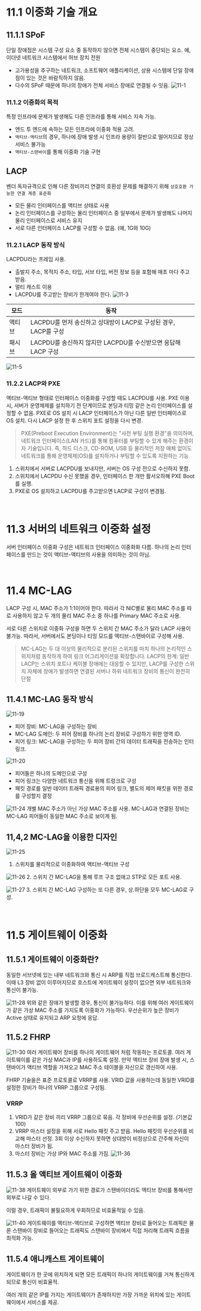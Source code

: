 
# 11.1 이중화 기술 개요
## 11.1.1 SPoF
단일 장애점은 시스템 구성 요소 중 동작하지 않으면 전체 시스템이 중단되는 요소.
예, 이더넷 네트워크 시스템에서 허브 장치 전원

- 고가용성을 추구하는 네트워크, 소프트웨어 애플리케이션, 상용 시스템에 단일 장애점이 있는 것은 바람직하지 않음.
- 다수의 SPoF 때문에 하나의 장애가 전체 서비스 장애로 연결될 수 잇음.
![11-1](image/11-1.png)

### 11.1.2 이중화의 목적
특정 인프라에 문제가 발생해도 다른 인프라를 통해 서비스 지속 가능.
- 엔드 투 엔드에 속하는 모든 인프라에 이중화 적용 고려.
- `액티브-액티브`의 경우, 하나에 장애 발생 시 인프라 용량이 절반으로 떨어지므로 정상 서비스 불가능
- `액티브-스탠바이`를 통해 이중화 기술 구현

## LACP
벤더 독자규격으로 인해 다른 장비끼리 연결의 호환성 문제를 해결하기 위해 `상호호환 가능한 연결 계층 표준화`

- 모든 물리 인터페이스를 액티브 상태로 사용
- 논리 인터페이스를 구성하는 물리 인터페이스 중 일부에서 문제가 발생해도 나머지 물리 인터페이스로 서비스 유지
- 서로 다른 인터페이소 LACP를 구성할 수 없음. (예, 1G와 10G)

### 11.2.1 LACP 동작 방식
LACPDU라는 프레임 사용.

- 출발지 주소, 목적지 주소, 타입, 서브 타입, 버전 정보 등을 포함해 매초 마다 주고 받음.
- 멀티 캐스트 이용
- LACPDU를 주고받는 장비가 한개여야 한다.
    ![11-3](image/11-3.png)


| 모드 | 동작 |
|-----|-----|
| 액티브 | LACPDU를 먼저 송신하고 상대방이 LACP로 구성된 경우, LACP를 구성 |
| 패시브 | LACPDU를 송신하지 않지만 LACPDU를 수신받으면 응답해 LACP 구성 |

![11-5](image/11-5.png)

### 11.2.2 LACP와 PXE
액티브-액티브 형태로 인터페이스 이중화를 구성할 때도 LACPDU를 사용.
PXE 이용 시, 서버가 운영체제를 설치하기 전 단계이므로 본딩과 티밍 같은 논리 인터페이스를 설정할 수 없음.
PXE로 OS 설치 시 LACP 인터페이스가 아닌 다른 일반 인터페이스로 OS 설치. 다시 LACP 설정 한 후 스위치 포트 설정을 다시 변경.

> PXE(Preboot Execution Environment)는 "사전 부팅 실행 환경"을 의미하며, 네트워크 인터페이스(LAN 카드)를 통해 컴퓨터를 부팅할 수 있게 해주는 환경이자 기술입니다. 즉, 하드 디스크, CD-ROM, USB 등 물리적인 저장 매체 없이도 네트워크를 통해 운영체제(OS)를 설치하거나 부팅할 수 있도록 지원하는 기능

1. 스위치에서 서버로 LACPDU를 보내지만, 서버는 OS 구성 전으로 수신하지 못함.
2. 스위치에서 LACPDU 수신 못했을 경우, 인터페이스 한 개만 활서오하해 PXE Boot를 실행.
3. PXE로 OS 설치하고 LACPDU를 주고받으면 LACP로 구성이 변경됨.

<br/>

# 11.3 서버의 네트워크 이중화 설정
서버 인터페이스 이중화 구성은 네트워크 인터페이스 이중화화 다름.
하나의 논리 인터페이스를 만드는 것이 액티브-액티브의 사용을 의미하는 것이 아님.

<br/>

# 11.4 MC-LAG
LACP 구성 시, MAC 주소가 1:1이어야 한다. 따라서 각 NIC별로 물리 MAC 주소를 따로 사용하지 않고 두 개의 물리 MAC 주소 중 하나를 Primary MAC 주소로 사용.

서로 다른 스위치로 이중화 구성을 하면 두 스위치 간 MAC 주소가 달라 LACP 사용이 불가능. 따라서, 서버에서도 본딩이나 티밍 모드를 액티브-스탠바이로 구성해 사용.

> MC-LAG는 두 대 이상의 물리적으로 분리된 스위치를 마치 하나의 논리적인 스위치처럼 동작하게 하여 링크 어그리게이션을 확장합니다. 
> LACP의 한계: 일반 LACP는 스위치 포트나 케이블 장애에는 대응할 수 있지만, LACP를 구성한 스위치 자체에 장애가 발생하면 연결된 서버나 하위 네트워크 장비의 통신이 완전히 단절

## 11.4.1 MC-LAG 동작 방식
![11-19](image/11-19.png)
- 피어 장비: MC-LAG을 구성하는 장비
- MC-LAG 도메인: 두 피어 장비를 하나의 논리 장비로 구성하기 위한 영역 ID.
- 피어 링크: MC-LAG을 구성하는 두 피어 장비 간의 데이터 트래픽을 전송하는 인터링크.

![11-20](image/11-20.png)
- 피어들은 하나의 도메인으로 구성
- 피어 링크는 다양한 네트워크 통신을 위해 트렁크로 구성
- 패킷 경로를 일반 데이터 트래픽 경료용의 피어 링크, 별도의 제어 패킷을 위한 경로를 구성할지 결정

![11-24](image/11-24.png)
개별 MAC 주소가 아닌 가상 MAC 주소를 사용. MC-LAG과 연결된 장비는 MC-LAG 피어들이 동일한 MAC 주소로 보이게 됨.

## 11,4,2 MC-LAG을 이용한 디자인
![11-25](image/11-25.png)
1. 스위치를 물리적으로 이중화하여 액티브-액티브 구성

![11-26](image/11-26.png)
2. 스위치 간 MC-LAG을 통해 루프 구조 없애고 STP로 모든 포트 사용.

![11-27](image/11-27.png)
3. 스위치 간 MC-LAG 구성하는 또 다른 경우, 상.하단을 모두 MC-LAG로 구성.

<br/>

# 11.5 게이트웨이 이중화
## 11.5.1 게이트웨이 이중화란?
동일한 서브넷에 있는 내부 네트워크와 통신 시 ARP를 직접 브로드캐스트해 통신한다. 이때 L3 장비 없이 이루어지므로 호스트에 게이트웨이 설정이 없으면 외부 네트워크와 통신이 불가능.

![11-28](image/11-28.png)
위와 같은 장애가 발생할 경우, 통신이 불가능하다. 이를 위해 여러 게이트웨이가 같은 가상 MAC 주소를 가지도록 이중화가 가능하다. 우선순위가 높은 장비가 Active 상태로 유지되고 ARP 요청에 응답.

## 11.5.2 FHRP
![11-30](image/11-30.png)
여러 게이트웨어 장비를 하나의 게이트웨어 처럼 작동하는 프로토콜. 여러 게이트웨이를 같은 가상 MAC과 IP를 사용하도록 설정. 만약 액티브 장비 장애 발생 시, 스탠바이가 액티브 역할을 가져오고 MAC 주소 테이블을 자신으로 갱신하여 사용.

FHRP 기술을은 표준 프로토콜로 VRRP를 사용. VRID 값을 사용하는데 동일한 VRID를 설정한 장비가 하나의 VRRP 그룹으로 구성됨.

### VRRP
1. VRID가 같은 장비 끼리 VRRP 그룹으로 묶음. 각 장비에 우선순위를 설정. (기본값 100)
2. VRRP 마스터 설정을 위해 서로 Hello 패킷 주고 받음. Hello 패킷의 우선순위를 비교해 마스터 선정. 3회 이상 수신하지 못하면 상대방이 비정상으로 간주해 자신이 마스터 장비가 됨.
3. 마스터 장비는 가상 IP와 MAC 주소를 가짐.
    ![11-36](image/11-36.png)

## 11.5.3 올 액티브 게이트웨이 이중화
![11-38](image/11-38.png)
게이트웨이 외부로 가기 위한 경로가 스탠바이더라도 액티브 장비를 통해서만 외부로 나갈 수 있다.

이럴 경우, 트래픽이 불필요하게 우회하므로 비효율적일 수 있음.

![11-40](image/11-40.png)
게이트웨이를 액티브-액티브로 구성하면 액티브 장비로 들어오는 트래픽은 물론 스탠바이 장비로 들어오는 트래픽도 스탠바이 장비에서 직접 처리해 트래픽 흐름을 최적화 가능.

## 11.5.4 애니캐스트 게이트웨이
게이트웨이가 한 곳에 위치하게 되면 모든 트래픽이 하나의 게이트웨이를 거쳐 통신하게 되므로 통신이 비효율적.

여러 개의 같은 IP를 가지는 게이트웨이가 존재하지만 가장 가까운 위치에 있는 게이트웨이에서 서비스를 제공.

